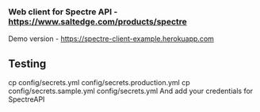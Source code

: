 ### Web client for Spectre API - https://www.saltedge.com/products/spectre

Demo version - https://spectre-client-example.herokuapp.com

## Testing
cp config/secrets.yml config/secrets.production.yml
cp config/secrets.sample.yml config/secrets.yml
And add your credentials for SpectreAPI

